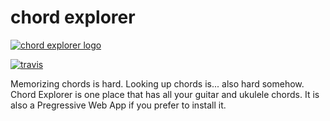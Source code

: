 # chord explorer

[![chord explorer logo](https://cdn.jsdelivr.net/gh/catdad-experiments/catdad-experiments-org@c17b82/chord-explorer/logo.jpg)](http://catdad.github.io/chord-explorer/)

[![travis][travis.svg]][travis.link]

[travis.svg]: https://travis-ci.org/catdad/chord-explorer.svg?branch=master
[travis.link]: https://travis-ci.org/catdad/chord-explorer

Memorizing chords is hard. Looking up chords is... also hard somehow. Chord Explorer is one place that has all your guitar and ukulele chords. It is also a Pregressive Web App if you prefer to install it.
